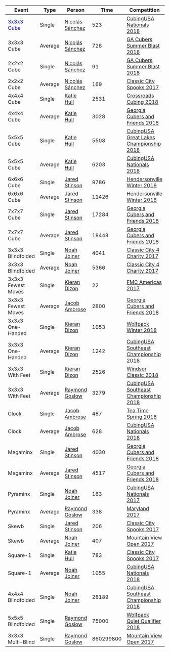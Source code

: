 |Event|Type|Person|Time|Competition|WR|CR|NR
|--|--|--|--|--|--|--|--|
|<span style="color:blue">3x3x3 Cube</span>|Single|[Nicolás Sánchez](https://www.worldcubeassociation.org/persons/2015SANC11)|523|[CubingUSA Nationals 2018](https://www.worldcubeassociation.org/competitions/CubingUSANationals2018)|**28**|12|**10**
|3x3x3 Cube|Average|[Nicolás Sánchez](https://www.worldcubeassociation.org/persons/2015SANC11)|728|[GA Cubers Summer Blast 2018](https://www.worldcubeassociation.org/competitions/GACubersSummerBlast2018)|**41**|18|15
|2x2x2 Cube|Single|[Nicolás Sánchez](https://www.worldcubeassociation.org/persons/2015SANC11)|91|[GA Cubers Summer Blast 2018](https://www.worldcubeassociation.org/competitions/GACubersSummerBlast2018)|**88**|25|13
|2x2x2 Cube|Average|[Nicolás Sánchez](https://www.worldcubeassociation.org/persons/2015SANC11)|169|[Classic City Spooks 2017](https://www.worldcubeassociation.org/competitions/ClassicCitySpooks2017)|**27**|**10**|**10**
|4x4x4 Cube|Single|[Katie Hull](https://www.worldcubeassociation.org/persons/2010HULL01)|2531|[Crossroads Cubing 2018](https://www.worldcubeassociation.org/competitions/CrossroadsCubing2018)|**31**|14|**10**
|4x4x4 Cube|Average|[Katie Hull](https://www.worldcubeassociation.org/persons/2010HULL01)|3028|[Georgia Cubers and Friends 2018](https://www.worldcubeassociation.org/competitions/GACubers2018)|**48**|13|**10**
|5x5x5 Cube|Single|[Katie Hull](https://www.worldcubeassociation.org/persons/2010HULL01)|5508|[CubingUSA Great Lakes Championship 2018](https://www.worldcubeassociation.org/competitions/GreatLakesChampionship2018)|**98**|26|20
|5x5x5 Cube|Average|[Katie Hull](https://www.worldcubeassociation.org/persons/2010HULL01)|6203|[CubingUSA Nationals 2018](https://www.worldcubeassociation.org/competitions/CubingUSANationals2018)|111|30|24
|6x6x6 Cube|Single|[Jared Stinson](https://www.worldcubeassociation.org/persons/2014STIN01)|9786|[Hendersonville Winter 2018](https://www.worldcubeassociation.org/competitions/HendersonvilleWinter2018)|**26**|**8**|**7**
|6x6x6 Cube|Average|[Jared Stinson](https://www.worldcubeassociation.org/persons/2014STIN01)|11426|[Hendersonville Winter 2018](https://www.worldcubeassociation.org/competitions/HendersonvilleWinter2018)|**68**|14|13
|7x7x7 Cube|Single|[Jared Stinson](https://www.worldcubeassociation.org/persons/2014STIN01)|17284|[Georgia Cubers and Friends 2018](https://www.worldcubeassociation.org/competitions/GACubers2018)|111|27|23
|7x7x7 Cube|Average|[Jared Stinson](https://www.worldcubeassociation.org/persons/2014STIN01)|18448|[Georgia Cubers and Friends 2018](https://www.worldcubeassociation.org/competitions/GACubers2018)|120|28|25
|3x3x3 Blindfolded|Single|[Noah Joiner](https://www.worldcubeassociation.org/persons/2015JOIN01)|4041|[Classic City 4 Charity 2017](https://www.worldcubeassociation.org/competitions/ClassicCity4Charity2017)|180|34|25
|3x3x3 Blindfolded|Average|[Noah Joiner](https://www.worldcubeassociation.org/persons/2015JOIN01)|5366|[Classic City 4 Charity 2017](https://www.worldcubeassociation.org/competitions/ClassicCity4Charity2017)|150|30|24
|3x3x3 Fewest Moves|Single|[Kieran Dizon](https://www.worldcubeassociation.org/persons/2015DIZO02)|22|[FMC Americas 2017](https://www.worldcubeassociation.org/competitions/FMCAmericas2017)|**23**|**3**|**3**
|3x3x3 Fewest Moves|Average|[Jacob Ambrose](https://www.worldcubeassociation.org/persons/2010AMBR01)|2800|[Georgia Cubers and Friends 2018](https://www.worldcubeassociation.org/competitions/GACubers2018)|**47**|11|11
|3x3x3 One-Handed|Single|[Kieran Dizon](https://www.worldcubeassociation.org/persons/2015DIZO02)|1053|[Wolfpack Winter 2018](https://www.worldcubeassociation.org/competitions/WolfpackWinter2018)|109|31|26
|3x3x3 One-Handed|Average|[Kieran Dizon](https://www.worldcubeassociation.org/persons/2015DIZO02)|1242|[CubingUSA Southeast Championship 2018](https://www.worldcubeassociation.org/competitions/SEChamp2018)|**47**|15|11
|3x3x3 With Feet|Single|[Kieran Dizon](https://www.worldcubeassociation.org/persons/2015DIZO02)|2526|[Windsor Classic 2018](https://www.worldcubeassociation.org/competitions/WindsorClassic2018)|**11**|**3**|**3**
|3x3x3 With Feet|Average|[Raymond Goslow](https://www.worldcubeassociation.org/persons/2014GOSL01)|3279|[CubingUSA Southeast Championship 2018](https://www.worldcubeassociation.org/competitions/SEChamp2018)|**17**|**3**|**3**
|Clock|Single|[Jacob Ambrose](https://www.worldcubeassociation.org/persons/2010AMBR01)|487|[Tea Time Spring 2018](https://www.worldcubeassociation.org/competitions/TeaTimeSpring2018)|**11**|**2**|**2**
|Clock|Average|[Jacob Ambrose](https://www.worldcubeassociation.org/persons/2010AMBR01)|628|[CubingUSA Nationals 2018](https://www.worldcubeassociation.org/competitions/CubingUSANationals2018)|**17**|**5**|**5**
|Megaminx|Single|[Jared Stinson](https://www.worldcubeassociation.org/persons/2014STIN01)|4030|[Georgia Cubers and Friends 2018](https://www.worldcubeassociation.org/competitions/GACubers2018)|**31**|11|**9**
|Megaminx|Average|[Jared Stinson](https://www.worldcubeassociation.org/persons/2014STIN01)|4517|[Georgia Cubers and Friends 2018](https://www.worldcubeassociation.org/competitions/GACubers2018)|**27**|**10**|**10**
|Pyraminx|Single|[Noah Joiner](https://www.worldcubeassociation.org/persons/2015JOIN01)|163|[CubingUSA Nationals 2017](https://www.worldcubeassociation.org/competitions/CubingUSANationals2017)|**31**|**9**|**7**
|Pyraminx|Average|[Raymond Goslow](https://www.worldcubeassociation.org/persons/2014GOSL01)|338|[Maryland 2017](https://www.worldcubeassociation.org/competitions/Maryland2017)|125|31|25
|Skewb|Single|[Jared Stinson](https://www.worldcubeassociation.org/persons/2014STIN01)|206|[Classic City Spooks 2017](https://www.worldcubeassociation.org/competitions/ClassicCitySpooks2017)|105|20|17
|Skewb|Average|[Noah Joiner](https://www.worldcubeassociation.org/persons/2015JOIN01)|407|[Mountain View Open 2017](https://www.worldcubeassociation.org/competitions/MountainViewOpen2017)|237|61|49
|Square-1|Single|[Katie Hull](https://www.worldcubeassociation.org/persons/2010HULL01)|783|[Classic City Spooks 2017](https://www.worldcubeassociation.org/competitions/ClassicCitySpooks2017)|**55**|25|22
|Square-1|Average|[Noah Joiner](https://www.worldcubeassociation.org/persons/2015JOIN01)|1055|[CubingUSA Nationals 2018](https://www.worldcubeassociation.org/competitions/CubingUSANationals2018)|**64**|29|27
|4x4x4 Blindfolded|Single|[Noah Joiner](https://www.worldcubeassociation.org/persons/2015JOIN01)|28189|[CubingUSA Southeast Championship 2018](https://www.worldcubeassociation.org/competitions/SEChamp2018)|**96**|19|15
|5x5x5 Blindfolded|Single|[Raymond Goslow](https://www.worldcubeassociation.org/persons/2014GOSL01)|75000|[Wolfpack Quiet Qualifier 2018](https://www.worldcubeassociation.org/competitions/WolfpackQuietQualifier2018)|**91**|16|13
|3x3x3 Multi-Blind|Single|[Raymond Goslow](https://www.worldcubeassociation.org/persons/2014GOSL01)|860299800|[Mountain View Open 2017](https://www.worldcubeassociation.org/competitions/MountainViewOpen2017)|110|22|16
